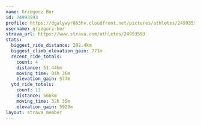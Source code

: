```yaml
---
name: Grzegorz Ber
id: 24993593
profile: https://dgalywyr863hv.cloudfront.net/pictures/athletes/24993593/7453165/11/large.jpg
username: grzegorz-ber
strava_url: https://www.strava.com/athletes/24993593
stats:
  biggest_ride_distance: 202.4km
  biggest_climb_elevation_gain: 771m
  recent_ride_totals:
    count: 4
    distance: 51.44km
    moving_time: 04h 36m
    elevation_gain: 577m
  ytd_ride_totals:
    count: 13
    distance: 566km
    moving_time: 32h 35m
    elevation_gain: 5920m
layout: strava_member
--- 
```

